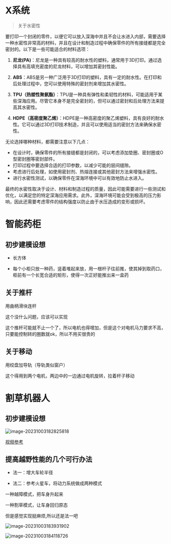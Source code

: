 # X系统



> 关于水密性

要打印一个封闭的零件，以便它可以放入深海中并且不会让水进入内部，需要选择一种水密性非常高的材料，并且在设计和制造过程中确保零件的所有接缝都是完全密封的。以下是一些可能适合的材料选项：

1. **尼龙(PA)**：尼龙是一种具有较高的耐水性的塑料，通常用于3D打印。通过选择具有高填充密度的尼龙材料，可以增加其密封性能。

2. **ABS**：ABS是另一种广泛用于3D打印的塑料，具有一定的耐水性。在打印和后处理过程中，您可以使用特殊的密封剂来增加其水密性。

3. **TPU（热塑性聚氨酯）**：TPU是一种具有弹性和柔韧性的材料，可能适用于某些深海应用。尽管它本身不是完全密封的，但可以通过密封和后处理方法来提高其水密性。

4. **HDPE（高密度聚乙烯）**：HDPE是一种高密度的聚乙烯塑料，具有良好的耐水性。它可以通过3D打印技术制造，并且可以使用适当的密封方法来确保水密性。

无论选择哪种材料，都需要注意以下几点：

- 在设计时，确保零件的所有接缝都是封闭的，可以考虑添加垫圈、密封圈或O型密封圈等密封部件。
- 打印过程中要选择合适的打印参数，以减少可能的层间缝隙。
- 考虑进行后处理，如使用密封剂、热熔连接或其他密封方法来增强水密性。
- 进行水密性测试，以确保零件在深海环境中可以有效地防止水进入。

最终的水密性取决于设计、材料和制造过程的质量，因此可能需要进行一些测试和优化，以满足您的特定深海应用需求。此外，深海环境可能会受到极高的压力影响，因此还需要考虑零件的结构强度以防止由于水压造成的变形或损坏。





# 智能药柜



## 初步建模设想

- 长方体

- 每个小柜只放一种药，竖着堆起来放，用一根杆子往前推，使其掉到取药口，柜前有一个长宽合适的矩形，使得一次正好能推出来一盒药



## 关于推杆

用曲柄滑块连杆

这个没什么问题，应该可以实现

这个推杆可能就不止一个了，所以电机也得增加，但是这个对电机马力要求不高，只要能控制转的圈数就ok，所以不用买很贵的



## 关于移动

用绞盘加导轨（导轨类似窗户）

这个得用到两个电机，两边中的一边通过电机旋转，拉着杆子移动



# 割草机器人



## 初步建模设想



![image-20231003182825818](https://cdn.jsdelivr.net/gh/chengkhen/picture_via_picco/202310031828956.png)



[视频参考](https://www.youtube.com/watch?v=KN7Gcw-nIkk)



## 提高越野性能的几个可行办法



- 法一：增大车轮半径





- 法二：参考火星车，将动力系统做成两种模式



一种越障模式，把车身升起来

一种割草模式，让车身回归原态

但是感觉实现挺麻烦,所以还是法一吧



![image-20231003183931902](https://cdn.jsdelivr.net/gh/chengkhen/picture_via_picco/202310031839053.png)





![image-20231003184118726](https://cdn.jsdelivr.net/gh/chengkhen/picture_via_picco/202310031841783.png)
